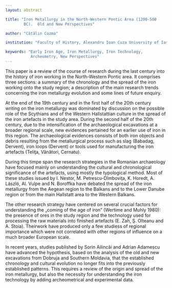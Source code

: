 ```yaml
---
layout: abstract

title: "Iron Metallurgy in the North-Western Pontic Area (1200-500
        BC).  Old and New Perspectives"

author: "Cătălin Cozma"

institution: "Faculty of History, Alexandru Ioan Cuza University of Iași"

keywords: "Early Iron Age, Iron Metallurgy, Iron Technology,
           Archeometry, New Perspectives"
---
```


This paper is a review of the course of research during the last
century into the history of iron working in the North-Western Pontic
area. It comprises three sections: a summary of the chronology and the
spread of the iron working onto the study region; a description of the
main research trends concerning the iron metallurgy evolution and some
lines of future enquiry.

At the end of the 19th century and in the first half of the 20th
century writing on the iron metallurgy was dominated by discussion on
the possible role of the Scythians and of the Western Hallstattian
culture in the spread of the iron artefacts in the study area. During
the second half of the 20th century, due to the intensification of the
archaeological excavations at a broader regional scale, new evidences
pertained for an earlier use of iron in this region. The
archaeological evidences consists of both iron objects and debris
resulting from the metallurgical process such as slag (Babadag,
Dervent), iron loops (Dervent) or tools used for manufacturing the
iron artefacts (Teliţa, Vânători, Cernatu).

During this timpe span the research strategies in the Romanian
archaeology have focused mainly on understanding the cultural and
chronological significance of the artefacts, using mostly the
typological method. Most of these studies issued by I. Nestor,
M. Petrescu-Dîmboviţa, K. Horedt, A. László, Al. Vulpe and N. Boroffka
have debated the spread of the iron metallurgy from the Aegean region
to the Balkans and to the Lower Danube region or from the main
Hallstatt area to the Western Balkans.

The other research strategy have centered on several crucial factors
for understanding the „coming of the age of iron” (Wertime and Muhly
1980): the presence of ores in the study region and the technology
used for processing the raw materials into finished artefacts (E. Zah,
Ş. Olteanu and A. Stoia). Theirwork have produced only a few studiess
of regional importance which were not correlated with other regions of
influence on a much broader European scale.

In recent years, studies published by Sorin Ailincăi and Adrian
Adamescu have advanced the hypothesis, based on the analysis of the
old and new excavations from Dobruja and Southern Moldavia, that the
established chronology and cultural evolution no longer fits into the
previously established patterns. This requires a review of the origin
and spread of the iron metallurgy, but also the necessity for
understanding the iron technology by adding archeometrical and
experimental data.
